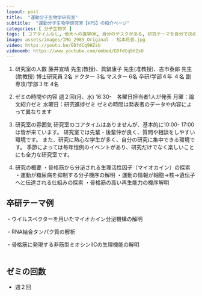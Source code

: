 ```yaml
---
layout: post
title:  "運動分子生物学研究室"
subtitle:  "運動分子生物学研究室【HPS】の紹介ページ"
categories: [ 分子生物学 ]
tags: [ コアタイムなし, 他大への進学OK, 自分のデスクがある, 研究テーマを自分で決める, 研究テーマが与えられる, イベントあり ]
image: assets/images/IMG_2989_Original - 松本花音.jpg
video: https://youtu.be/GDfdCq9HZsU
videoemb: https://www.youtube.com/embed/GDfdCq9HZsU
---
```


1.	研究室の人数
藤井宣晴 先生(教授)、眞鍋康子 先生(准教授)、古市泰郎 先生(助教授)
博士研究員 2名
ドクター 3名
マスター 6名
卒研/学部４年 ４名
副専攻/学部３年 4名

2.	ゼミの時間や内容
週２回(月、水) 16:30-　各曜日担当者1人が発表
月曜：論文紹介ゼミ
水曜日：研究進捗ゼミ
ゼミの時間は発表者のデータや内容によって異なります

3.	研究室の雰囲気
研究室のコアタイムはありませんが、基本的に10:00- 17:00は皆が来ています。
研究室では先輩・後輩仲が良く、質問や相談をしやすい環境です。
また、研究に熱心な学生が多く、自分の研究に集中できる環境です。
季節によっては毎年恒例のイベントがあり、研究だけでなく楽しいことにも全力な研究室です。

4.	研究の概要
・骨格筋から分泌される生理活性因子（マイオカイン）の探索
・運動が糖尿病を抑制する分子機序の解明
・運動の情報が細胞→核→遺伝子へと伝達される仕組みの探索
・骨格筋の高い再生能力の機序解明  

## 卒研テーマ例
・ウイルスベクターを用いたマイオカイン分泌機構の解明

・RNA結合タンパク質の解析

・骨格筋に発現する非筋型ミオシンⅡCの生理機能の解明
<br /><br />
   
## ゼミの回数
- 週２回
<br /><br />

